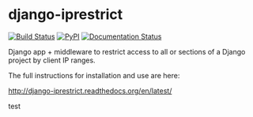 django-iprestrict
=================
[![Build Status](https://travis-ci.org/muccg/django-iprestrict.png?branch=master)](https://travis-ci.org/muccg/django-iprestrict) [![PyPI](https://badge.fury.io/py/django-iprestrict.svg)](https://pypi.python.org/pypi/django-iprestrict) [![Documentation Status](https://readthedocs.org/projects/django-iprestrict/badge/?version=latest)](http://django-iprestrict.readthedocs.org/en/latest/?badge=latest)

Django app + middleware to restrict access to all or sections of a Django project by client IP ranges.

The full instructions for installation and use are here:

  http://django-iprestrict.readthedocs.org/en/latest/
  
  test
